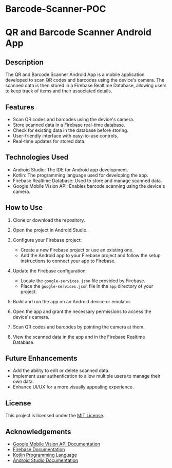# Barcode-Scanner-POC
# QR and Barcode Scanner Android App

## Description

The QR and Barcode Scanner Android App is a mobile application developed to scan QR codes and barcodes using the device's camera. The scanned data is then stored in a Firebase Realtime Database, allowing users to keep track of items and their associated details.

## Features

- Scan QR codes and barcodes using the device's camera.
- Store scanned data in a Firebase real-time database.
- Check for existing data in the database before storing.
- User-friendly interface with easy-to-use controls.
- Real-time updates for stored data.

## Technologies Used

- Android Studio: The IDE for Android app development.
- Kotlin: The programming language used for developing the app.
- Firebase Realtime Database: Used to store and manage scanned data.
- Google Mobile Vision API: Enables barcode scanning using the device's camera.

## How to Use

1. Clone or download the repository.

2. Open the project in Android Studio.

3. Configure your Firebase project:
   - Create a new Firebase project or use an existing one.
   - Add the Android app to your Firebase project and follow the setup instructions to connect your app to Firebase.

4. Update the Firebase configuration:
   - Locate the `google-services.json` file provided by Firebase.
   - Place the `google-services.json` file in the `app` directory of your project.

5. Build and run the app on an Android device or emulator.

6. Open the app and grant the necessary permissions to access the device's camera.

7. Scan QR codes and barcodes by pointing the camera at them.

8. View the scanned data in the app and in the Firebase Realtime Database.

## Future Enhancements

- Add the ability to edit or delete scanned data.
- Implement user authentication to allow multiple users to manage their own data.
- Enhance UI/UX for a more visually appealing experience.

## License

This project is licensed under the [MIT License](LICENSE).

## Acknowledgements

- [Google Mobile Vision API Documentation](https://developers.google.com/android/reference/com/google/android/gms/vision/package-summary)
- [Firebase Documentation](https://firebase.google.com/docs)
- [Kotlin Programming Language](https://kotlinlang.org/)
- [Android Studio Documentation](https://developer.android.com/studio)
